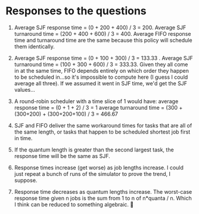 # Responses to the questions

1. Average SJF response time = (0 + 200 + 400) / 3 = 200.
Average SJF turnaround time = (200 + 400 + 600) / 3 = 400.
Average FIFO response time and turnaround time are the same because this policy will schedule them identically.

2. Average SJF response time = (0 + 100 + 300) / 3 = 133.33 .
Average SJF turnaround time = (100 + 300 + 600) / 3 = 333.33.
Given they all come in at the same time, FIFO depends entirely on which order they happen to be scheduled in...so it's impossible to compute here (I guess I could average all three). If we assumed it went in SJF time, we'd get the SJF values...

3. A round-robin scheduler with a time slice of 1 would have:
average response time = (0 + 1 + 2) / 3 = 1
average turnaround time = (300 + (300+200) + (300+200+100) / 3 = 466.67

4. SJF and FIFO deliver the same workaround times for tasks that are all of the same length, or tasks that happen to be scheduled shortest job first in time.

5. If the quantum length is greater than the second largest task, the response time will be the same as SJF. 

6. Response times increase (get worse) as job lengths increase. I could just repeat a bunch of runs of the simulator to prove the trend, I suppose.

7. Response time decreases as quantum lengths increase. The worst-case response time given n jobs is the sum from 1 to n of n*quanta / n. Which I think can be reduced to something algebraic. :shrug: